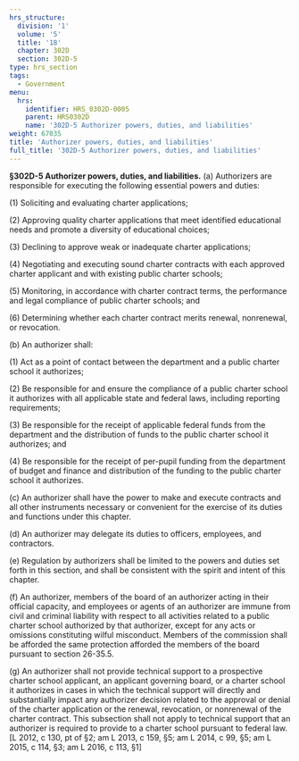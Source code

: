 ```yaml
---
hrs_structure:
  division: '1'
  volume: '5'
  title: '18'
  chapter: 302D
  section: 302D-5
type: hrs_section
tags:
  - Government
menu:
  hrs:
    identifier: HRS_0302D-0005
    parent: HRS0302D
    name: '302D-5 Authorizer powers, duties, and liabilities'
weight: 67035
title: 'Authorizer powers, duties, and liabilities'
full_title: '302D-5 Authorizer powers, duties, and liabilities'
---
```

**§302D-5 Authorizer powers, duties, and liabilities.** (a) Authorizers are responsible for executing the following essential powers and duties:

(1) Soliciting and evaluating charter applications;

(2) Approving quality charter applications that meet identified educational needs and promote a diversity of educational choices;

(3) Declining to approve weak or inadequate charter applications;

(4) Negotiating and executing sound charter contracts with each approved charter applicant and with existing public charter schools;

(5) Monitoring, in accordance with charter contract terms, the performance and legal compliance of public charter schools; and

(6) Determining whether each charter contract merits renewal, nonrenewal, or revocation.

(b) An authorizer shall:

(1) Act as a point of contact between the department and a public charter school it authorizes;

(2) Be responsible for and ensure the compliance of a public charter school it authorizes with all applicable state and federal laws, including reporting requirements;

(3) Be responsible for the receipt of applicable federal funds from the department and the distribution of funds to the public charter school it authorizes; and

(4) Be responsible for the receipt of per-pupil funding from the department of budget and finance and distribution of the funding to the public charter school it authorizes.

(c) An authorizer shall have the power to make and execute contracts and all other instruments necessary or convenient for the exercise of its duties and functions under this chapter.

(d) An authorizer may delegate its duties to officers, employees, and contractors.

(e) Regulation by authorizers shall be limited to the powers and duties set forth in this section, and shall be consistent with the spirit and intent of this chapter.

(f) An authorizer, members of the board of an authorizer acting in their official capacity, and employees or agents of an authorizer are immune from civil and criminal liability with respect to all activities related to a public charter school authorized by that authorizer, except for any acts or omissions constituting wilful misconduct. Members of the commission shall be afforded the same protection afforded the members of the board pursuant to section 26-35.5.

(g) An authorizer shall not provide technical support to a prospective charter school applicant, an applicant governing board, or a charter school it authorizes in cases in which the technical support will directly and substantially impact any authorizer decision related to the approval or denial of the charter application or the renewal, revocation, or nonrenewal of the charter contract. This subsection shall not apply to technical support that an authorizer is required to provide to a charter school pursuant to federal law. [L 2012, c 130, pt of §2; am L 2013, c 159, §5; am L 2014, c 99, §5; am L 2015, c 114, §3; am L 2016, c 113, §1]